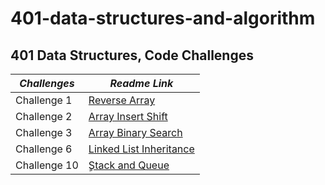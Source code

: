 # 401-data-structures-and-algorithm

## 401 Data Structures, Code Challenges

|     *Challenges*      |                  *Readme Link*                                           |
|-----------------------|--------------------------------------------------------------------------|
|    Challenge 1        |[Reverse Array](challenges/reverseArray/reverseArr.md)                    |
|    Challenge 2        |[Array Insert Shift](challenges/array-insert-shift/array-insert-shift.md) |
|    Challenge 3        |[Array Binary Search](array-binary-search/array-binary-search.md)         |
|    Challenge 6        |[Linked List Inheritance](challenges/linkedList/README.md)                |
|    Challenge 10       |[ٍStack and Queue](challenges/linkedList/README.md)                        |
